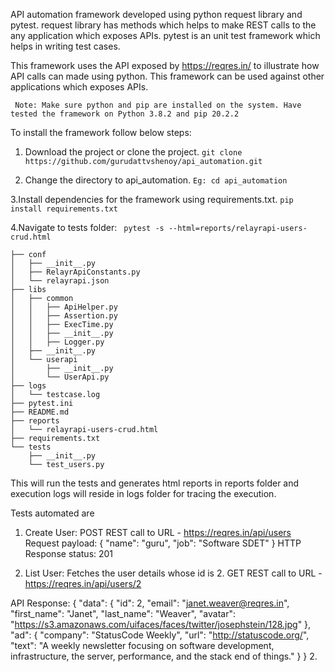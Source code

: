 
API automation framework developed using python request library and pytest.
request library has methods which helps to make REST calls to the any application which exposes APIs.
pytest is an unit test framework which helps in writing test cases.

This framework uses the API exposed by https://reqres.in/  to illustrate how API calls can made using python. This framework can be used against other applications which exposes APIs.

``` Note: Make sure python and pip are installed on the system. Have tested the framework on Python 3.8.2 and pip 20.2.2```  

To install the framework follow below steps:

1. Download the project or clone the project.
 ```git clone https://github.com/gurudattvshenoy/api_automation.git```
 
2. Change the directory to api_automation.
   ```Eg: cd api_automation```
   
3.Install dependencies for the framework using requirements.txt.
  ```pip install requirements.txt```
  
4.Navigate to tests folder:
 ``` pytest -s --html=reports/relayrapi-users-crud.html```
```
├── conf
│   ├── __init__.py
│   ├── RelayrApiConstants.py
│   └── relayrapi.json
├── libs
│   ├── common
│   │   ├── ApiHelper.py
│   │   ├── Assertion.py
│   │   ├── ExecTime.py
│   │   ├── __init__.py
│   │   ├── Logger.py
│   ├── __init__.py
│   └── userapi
│       ├── __init__.py
│       └── UserApi.py
├── logs
│   └── testcase.log
├── pytest.ini
├── README.md
├── reports
│   └── relayrapi-users-crud.html
├── requirements.txt
└── tests
    ├── __init__.py
    └── test_users.py
```


This will run the tests and generates html reports in reports folder and execution logs will reside in logs folder for tracing the execution.

Tests automated are 
1. Create User:
POST REST call to URL - https://reqres.in/api/users
Request payload:
{
    "name": "guru",
    "job": "Software SDET"
}
HTTP Response status:
201

2. List User:
Fetches the user details whose id is 2.
GET REST call to URL - https://reqres.in/api/users/2

API Response:
{
    "data": {
        "id": 2,
        "email": "janet.weaver@reqres.in",
        "first_name": "Janet",
        "last_name": "Weaver",
        "avatar": "https://s3.amazonaws.com/uifaces/faces/twitter/josephstein/128.jpg"
    },
    "ad": {
        "company": "StatusCode Weekly",
        "url": "http://statuscode.org/",
        "text": "A weekly newsletter focusing on software development, infrastructure, the server, performance, and the stack end of things."
    }
}
2. 
